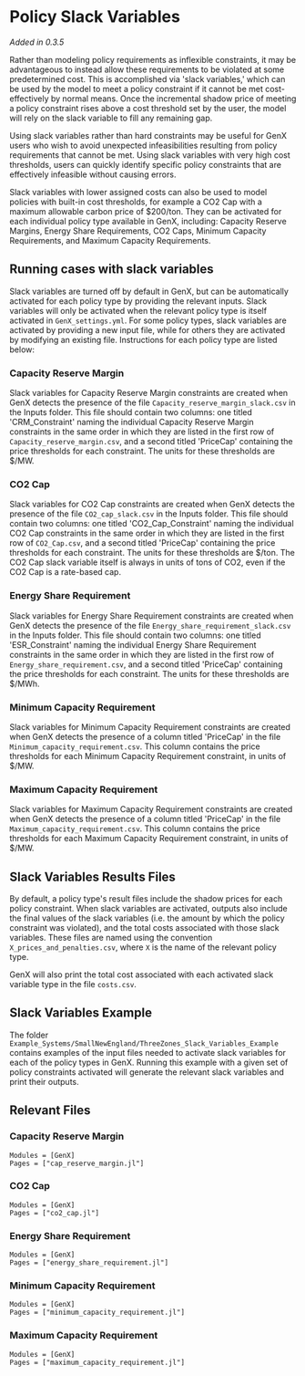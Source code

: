 # Policy Slack Variables
_Added in 0.3.5_

Rather than modeling policy requirements as inflexible constraints, it may be advantageous to instead allow these requirements to be violated at some predetermined cost. 
This is accomplished via 'slack variables,' which can be used by the model to meet a policy constraint if it cannot be met cost-effectively by normal means. 
Once the incremental shadow price of meeting a policy constraint rises above a cost threshold set by the user, the model will rely on the slack variable to fill any remaining gap. 

Using slack variables rather than hard constraints may be useful for GenX users who wish to avoid unexpected infeasibilities resulting from policy requirements that cannot be met. 
Using slack variables with very high cost thresholds, users can quickly identify specific policy constraints that are effectively infeasible without causing errors. 

Slack variables with lower assigned costs can also be used to model policies with built-in cost thresholds, for example a CO2 Cap with a maximum allowable carbon price of \$200/ton. 
They can be activated for each individual policy type available in GenX, including: Capacity Reserve Margins, Energy Share Requirements, CO2 Caps, Minimum Capacity Requirements, and Maximum Capacity Requirements. 

## Running cases with slack variables

Slack variables are turned off by default in GenX, but can be automatically activated for each policy type by providing the relevant inputs. 
Slack variables will only be activated when the relevant policy type is itself activated in `GenX_settings.yml`. 
For some policy types, slack variables are activated by providing a new input file, while for others they are activated by modifying an existing file. 
Instructions for each policy type are listed below:

### Capacity Reserve Margin
Slack variables for Capacity Reserve Margin constraints are created when GenX detects the presence of the file `Capacity_reserve_margin_slack.csv` in the Inputs folder. 
This file should contain two columns: one titled 'CRM_Constraint' naming the individual Capacity Reserve Margin constraints in the same order in which they are listed in the first row of `Capacity_reserve_margin.csv`, and a second titled 'PriceCap' containing the price thresholds for each constraint. 
The units for these thresholds are $/MW.

### CO2 Cap
Slack variables for CO2 Cap constraints are created when GenX detects the presence of the file `CO2_cap_slack.csv` in the Inputs folder. 
This file should contain two columns: one titled 'CO2_Cap_Constraint' naming the individual CO2 Cap constraints in the same order in which they are listed in the first row of `CO2_Cap.csv`, and a second titled 'PriceCap' containing the price thresholds for each constraint.  The units for these thresholds are $/ton. 
The CO2 Cap slack variable itself is always in units of tons of CO2, even if the CO2 Cap is a rate-based cap.

### Energy Share Requirement
Slack variables for Energy Share Requirement constraints are created when GenX detects the presence of the file `Energy_share_requirement_slack.csv` in the Inputs folder. 
This file should contain two columns: one titled 'ESR_Constraint' naming the individual Energy Share Requirement constraints in the same order in which they are listed in the first row of `Energy_share_requirement.csv`, and a second titled 'PriceCap' containing the price thresholds for each constraint. 
The units for these thresholds are \$/MWh.

### Minimum Capacity Requirement
Slack variables for Minimum Capacity Requirement constraints are created when GenX detects the presence of a column titled 'PriceCap' in the file `Minimum_capacity_requirement.csv`. 
This column contains the price thresholds for each Minimum Capacity Requirement constraint, in units of \$/MW. 

### Maximum Capacity Requirement
Slack variables for Maximum Capacity Requirement constraints are created when GenX detects the presence of a column titled 'PriceCap' in the file `Maximum_capacity_requirement.csv`. 
This column contains the price thresholds for each Maximum Capacity Requirement constraint, in units of \$/MW. 

## Slack Variables Results Files

By default, a policy type's result files include the shadow prices for each policy constraint. 
When slack variables are activated, outputs also include the final values of the slack variables (i.e. the amount by which the policy constraint was violated), and the total costs associated with those slack variables. 
These files are named using the convention `X_prices_and_penalties.csv`, where `X` is the name of the relevant policy type.

GenX will also print the total cost associated with each activated slack variable type in the file `costs.csv`.

## Slack Variables Example

The folder `Example_Systems/SmallNewEngland/ThreeZones_Slack_Variables_Example` contains examples of the input files needed to activate slack variables for each of the policy types in GenX. 
Running this example with a given set of policy constraints activated will generate the relevant slack variables and print their outputs.
 
## Relevant Files

### Capacity Reserve Margin
```@autodocs
Modules = [GenX]
Pages = ["cap_reserve_margin.jl"]
```


### CO2 Cap
```@autodocs
Modules = [GenX]
Pages = ["co2_cap.jl"]
```


### Energy Share Requirement
```@autodocs
Modules = [GenX]
Pages = ["energy_share_requirement.jl"]
```


### Minimum Capacity Requirement
```@autodocs
Modules = [GenX]
Pages = ["minimum_capacity_requirement.jl"]
```


### Maximum Capacity Requirement
```@autodocs
Modules = [GenX]
Pages = ["maximum_capacity_requirement.jl"]
```
